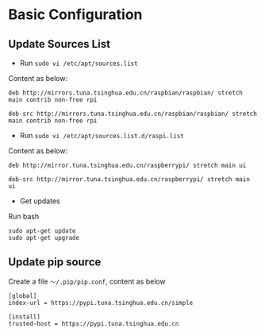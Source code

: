 # Basic Configuration


## Update Sources List

- Run `sudo vi /etc/apt/sources.list`

Content as below:
```
deb http://mirrors.tuna.tsinghua.edu.cn/raspbian/raspbian/ stretch main contrib non-free rpi

deb-src http://mirrors.tuna.tsinghua.edu.cn/raspbian/raspbian/ stretch main contrib non-free rpi
```

- Run `sudo vi /etc/apt/sources.list.d/raspi.list`

Content as below:
```
deb http://mirror.tuna.tsinghua.edu.cn/raspberrypi/ stretch main ui

deb-src http://mirror.tuna.tsinghua.edu.cn/raspberrypi/ stretch main ui
```

- Get updates

Run bash
```
sudo apt-get update
sudo apt-get upgrade
```


## Update pip source

Create a file `～/.pip/pip.conf`, content as below
```
[global]
index-url = https://pypi.tuna.tsinghua.edu.cn/simple

[install]
trusted-host = https://pypi.tuna.tsinghua.edu.cn
```